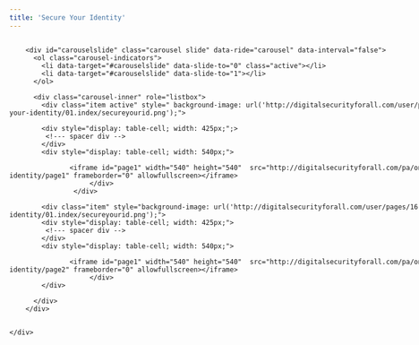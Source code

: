 ```yaml
---
title: 'Secure Your Identity'
---
```


<!-- Latest compiled and minified CSS -->
<link rel="stylesheet" href="https://maxcdn.bootstrapcdn.com/bootstrap/3.3.7/css/bootstrap.min.css">

<!-- jQuery library -->
<script src="https://ajax.googleapis.com/ajax/libs/jquery/3.2.1/jquery.min.js"></script>

<!-- Latest compiled JavaScript -->
<script src="https://maxcdn.bootstrapcdn.com/bootstrap/3.3.7/js/bootstrap.min.js"></script>

<div class="" markdown="1" style="height: 540px; width: 960px;'); background-repeat: norepeat norepeat; background-size: auto auto;" >

<div style="display: table;  width: 100%;">

		<div id="carouselslide" class="carousel slide" data-ride="carousel" data-interval="false">
		  <ol class="carousel-indicators">
		    <li data-target="#carouselslide" data-slide-to="0" class="active"></li>
		    <li data-target="#carouselslide" data-slide-to="1"></li>
		  </ol>

		  <div class="carousel-inner" role="listbox">
		    <div class="item active" style=" background-image: url('http://digitalsecurityforall.com/user/pages/16.one-sheets/06.secure-your-identity/01.index/secureyourid.png');">

			<div style="display: table-cell; width: 425px;";>
			 <!--- spacer div -->
			</div>
			<div style="display: table-cell; width: 540px;">

		           <iframe id="page1" width="540" height="540"  src="http://digitalsecurityforall.com/pa/one-sheets/secure-your-identity/page1" frameborder="0" allowfullscreen></iframe> 
                        </div>
                    </div>
           
		    <div class="item" style="background-image: url('http://digitalsecurityforall.com/user/pages/16.one-sheets/06.secure-your-identity/01.index/secureyourid.png');">
			<div style="display: table-cell; width: 425px;">
			 <!--- spacer div -->
			</div>
			<div style="display: table-cell; width: 540px;">

		           <iframe id="page1" width="540" height="540"  src="http://digitalsecurityforall.com/pa/one-sheets/secure-your-identity/page2" frameborder="0" allowfullscreen></iframe> 
                        </div>
		    </div>

		  </div>
		</div>


    </div>
</div>



